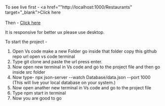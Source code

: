 To see live first - <a href=""http://localhost:1000/Restaurants" target="_blank">Click here</a>   <br> <br>
Then - <a href="https://react-restaurant-crud-app.netlify.app/">Click here</a>

It is responsive for better ux please use desktop.

To start the project - 
1. Open Vs code make a new Folder go inside that folder copy this github repo url open vs code terminal
2. Type git clone and paste the url press enter.
3. Now open new terminal in Vs code and go to the project file and then go inside src folder
4. Now type- npx json-server --watch Database/data.json --port 1000  (This will live your local database on your system.)
5. Now open anather new terminal in Vs code and go to the project file
6. Type npm start in terminal
7. Now you are good to go  

